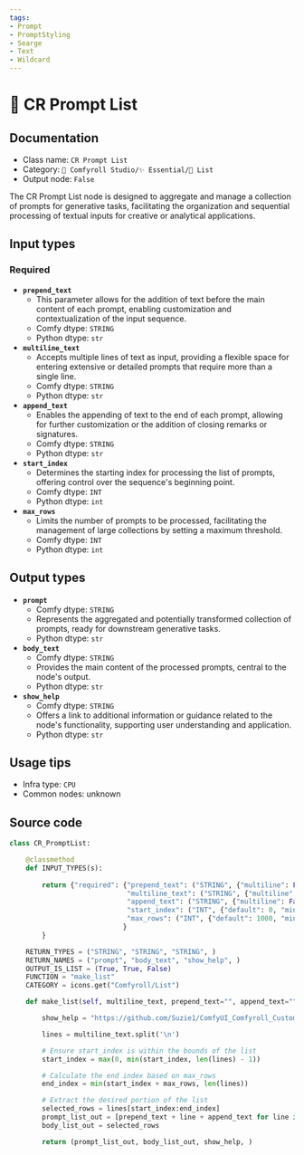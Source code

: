 ```yaml
---
tags:
- Prompt
- PromptStyling
- Searge
- Text
- Wildcard
---
```


# 📜 CR Prompt List
## Documentation
- Class name: `CR Prompt List`
- Category: `🧩 Comfyroll Studio/✨ Essential/📜 List`
- Output node: `False`

The CR Prompt List node is designed to aggregate and manage a collection of prompts for generative tasks, facilitating the organization and sequential processing of textual inputs for creative or analytical applications.
## Input types
### Required
- **`prepend_text`**
    - This parameter allows for the addition of text before the main content of each prompt, enabling customization and contextualization of the input sequence.
    - Comfy dtype: `STRING`
    - Python dtype: `str`
- **`multiline_text`**
    - Accepts multiple lines of text as input, providing a flexible space for entering extensive or detailed prompts that require more than a single line.
    - Comfy dtype: `STRING`
    - Python dtype: `str`
- **`append_text`**
    - Enables the appending of text to the end of each prompt, allowing for further customization or the addition of closing remarks or signatures.
    - Comfy dtype: `STRING`
    - Python dtype: `str`
- **`start_index`**
    - Determines the starting index for processing the list of prompts, offering control over the sequence's beginning point.
    - Comfy dtype: `INT`
    - Python dtype: `int`
- **`max_rows`**
    - Limits the number of prompts to be processed, facilitating the management of large collections by setting a maximum threshold.
    - Comfy dtype: `INT`
    - Python dtype: `int`
## Output types
- **`prompt`**
    - Comfy dtype: `STRING`
    - Represents the aggregated and potentially transformed collection of prompts, ready for downstream generative tasks.
    - Python dtype: `str`
- **`body_text`**
    - Comfy dtype: `STRING`
    - Provides the main content of the processed prompts, central to the node's output.
    - Python dtype: `str`
- **`show_help`**
    - Comfy dtype: `STRING`
    - Offers a link to additional information or guidance related to the node's functionality, supporting user understanding and application.
    - Python dtype: `str`
## Usage tips
- Infra type: `CPU`
- Common nodes: unknown


## Source code
```python
class CR_PromptList:

    @classmethod
    def INPUT_TYPES(s):
    
        return {"required": {"prepend_text": ("STRING", {"multiline": False, "default": ""}),
                             "multiline_text": ("STRING", {"multiline": True, "default": "body_text"}),
                             "append_text": ("STRING", {"multiline": False, "default": ""}),
                             "start_index": ("INT", {"default": 0, "min": 0, "max": 9999}),
                             "max_rows": ("INT", {"default": 1000, "min": 1, "max": 9999}),
                            }
        }

    RETURN_TYPES = ("STRING", "STRING", "STRING", )
    RETURN_NAMES = ("prompt", "body_text", "show_help", )
    OUTPUT_IS_LIST = (True, True, False)
    FUNCTION = "make_list"
    CATEGORY = icons.get("Comfyroll/List")

    def make_list(self, multiline_text, prepend_text="", append_text="", start_index=0, max_rows=9999):

        show_help = "https://github.com/Suzie1/ComfyUI_Comfyroll_CustomNodes/wiki/List-Nodes#cr-prompt-list"

        lines = multiline_text.split('\n')

        # Ensure start_index is within the bounds of the list
        start_index = max(0, min(start_index, len(lines) - 1))

        # Calculate the end index based on max_rows
        end_index = min(start_index + max_rows, len(lines))

        # Extract the desired portion of the list
        selected_rows = lines[start_index:end_index]
        prompt_list_out = [prepend_text + line + append_text for line in selected_rows]
        body_list_out = selected_rows          

        return (prompt_list_out, body_list_out, show_help, )

```
